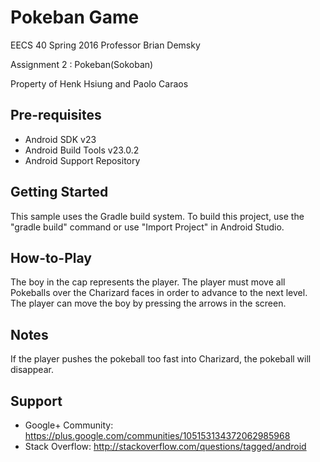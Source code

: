 Pokeban Game
=============

EECS 40 Spring 2016 
Professor Brian Demsky

Assignment 2 : Pokeban(Sokoban)

Property of Henk Hsiung and Paolo Caraos



Pre-requisites
--------------

- Android SDK v23
- Android Build Tools v23.0.2
- Android Support Repository


Getting Started
---------------

This sample uses the Gradle build system. To build this project, use the
"gradle build" command or use "Import Project" in Android Studio.


How-to-Play
---------------
The boy in the cap represents the player. The player must move all Pokeballs over the Charizard faces in order to advance to the next level. The player can move the boy by pressing the arrows in the screen. 

Notes
---------------
If the player pushes the pokeball too fast into Charizard, the pokeball will disappear.



Support
-------

- Google+ Community: https://plus.google.com/communities/105153134372062985968
- Stack Overflow: http://stackoverflow.com/questions/tagged/android








